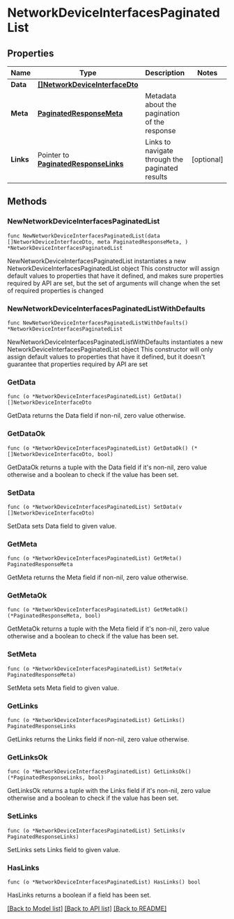 # NetworkDeviceInterfacesPaginatedList

## Properties

Name | Type | Description | Notes
------------ | ------------- | ------------- | -------------
**Data** | [**[]NetworkDeviceInterfaceDto**](NetworkDeviceInterfaceDto.md) |  | 
**Meta** | [**PaginatedResponseMeta**](PaginatedResponseMeta.md) | Metadata about the pagination of the response | 
**Links** | Pointer to [**PaginatedResponseLinks**](PaginatedResponseLinks.md) | Links to navigate through the paginated results | [optional] 

## Methods

### NewNetworkDeviceInterfacesPaginatedList

`func NewNetworkDeviceInterfacesPaginatedList(data []NetworkDeviceInterfaceDto, meta PaginatedResponseMeta, ) *NetworkDeviceInterfacesPaginatedList`

NewNetworkDeviceInterfacesPaginatedList instantiates a new NetworkDeviceInterfacesPaginatedList object
This constructor will assign default values to properties that have it defined,
and makes sure properties required by API are set, but the set of arguments
will change when the set of required properties is changed

### NewNetworkDeviceInterfacesPaginatedListWithDefaults

`func NewNetworkDeviceInterfacesPaginatedListWithDefaults() *NetworkDeviceInterfacesPaginatedList`

NewNetworkDeviceInterfacesPaginatedListWithDefaults instantiates a new NetworkDeviceInterfacesPaginatedList object
This constructor will only assign default values to properties that have it defined,
but it doesn't guarantee that properties required by API are set

### GetData

`func (o *NetworkDeviceInterfacesPaginatedList) GetData() []NetworkDeviceInterfaceDto`

GetData returns the Data field if non-nil, zero value otherwise.

### GetDataOk

`func (o *NetworkDeviceInterfacesPaginatedList) GetDataOk() (*[]NetworkDeviceInterfaceDto, bool)`

GetDataOk returns a tuple with the Data field if it's non-nil, zero value otherwise
and a boolean to check if the value has been set.

### SetData

`func (o *NetworkDeviceInterfacesPaginatedList) SetData(v []NetworkDeviceInterfaceDto)`

SetData sets Data field to given value.


### GetMeta

`func (o *NetworkDeviceInterfacesPaginatedList) GetMeta() PaginatedResponseMeta`

GetMeta returns the Meta field if non-nil, zero value otherwise.

### GetMetaOk

`func (o *NetworkDeviceInterfacesPaginatedList) GetMetaOk() (*PaginatedResponseMeta, bool)`

GetMetaOk returns a tuple with the Meta field if it's non-nil, zero value otherwise
and a boolean to check if the value has been set.

### SetMeta

`func (o *NetworkDeviceInterfacesPaginatedList) SetMeta(v PaginatedResponseMeta)`

SetMeta sets Meta field to given value.


### GetLinks

`func (o *NetworkDeviceInterfacesPaginatedList) GetLinks() PaginatedResponseLinks`

GetLinks returns the Links field if non-nil, zero value otherwise.

### GetLinksOk

`func (o *NetworkDeviceInterfacesPaginatedList) GetLinksOk() (*PaginatedResponseLinks, bool)`

GetLinksOk returns a tuple with the Links field if it's non-nil, zero value otherwise
and a boolean to check if the value has been set.

### SetLinks

`func (o *NetworkDeviceInterfacesPaginatedList) SetLinks(v PaginatedResponseLinks)`

SetLinks sets Links field to given value.

### HasLinks

`func (o *NetworkDeviceInterfacesPaginatedList) HasLinks() bool`

HasLinks returns a boolean if a field has been set.


[[Back to Model list]](../README.md#documentation-for-models) [[Back to API list]](../README.md#documentation-for-api-endpoints) [[Back to README]](../README.md)


